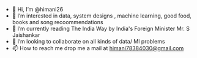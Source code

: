 - 👋 Hi, I’m @himani26
- 👀 I’m interested in data, system designs , machine learning, good food, books and song recoommendations
- 🌱 I’m currently reading The India Way by India's Foreign Minister Mr. S Jaishankar
- 💞️ I’m looking to collaborate on all kinds of data/ Ml problems
- 📫 How to reach me drop me a mail at himani78384030@gmail.com

<!---
himani26/himani26 is a ✨ special ✨ repository because its `README.md` (this file) appears on your GitHub profile.
You can click the Preview link to take a look at your changes.
--->
